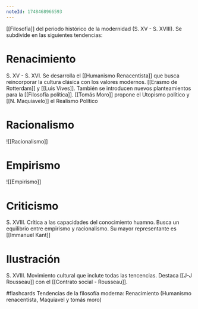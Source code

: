 ```yaml
---
noteId: 1748468966593
---
```


[[Filosofía]] del periodo histórico de la modernidad (S. XV - S. XVIII). Se subdivide en las siguientes tendencias:
# Renacimiento
S. XV - S. XVI. Se desarrolla el [[Humanismo Renacentista]] que busca reincorporar la cultura clásica con los valores modernos. [[Erasmo de Rotterdam]] y [[Luis Vives]].
También se introducen nuevos planteamientos para la [[Filosofía política]]. [[Tomás Moro]] propone el Utopismo político y [[N. Maquiavelo]] el Realismo Político

# Racionalismo
![[Racionalismo]]
# Empirismo
![[Empirismo]]

# Criticismo
S. XVIII. Crítica a las capacidades del conocimiento huamno. Busca un equilibrio entre empirismo y racionalismo.
Su mayor representante es [[Immanuel Kant]]
# Ilustración
S. XVIII. Movimiento cultural que inclute todas las tencencias. Destaca [[J-J Rousseau]] con el [[Contrato social - Rousseau]].

#flashcards 
Tendencias de la filosofía moderna: Renacimiento (Humanismo renacentista, Maquiavel y tomás moro)